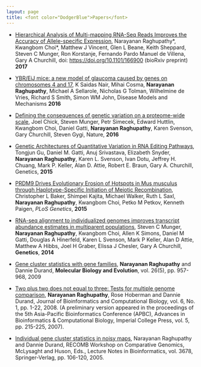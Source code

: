 ```yaml
---
layout: page
title: <font color="DodgerBlue">Papers</font>
---
```

* [Hierarchical Analysis of Multi-mapping RNA-Seq Reads Improves the Accuracy of Allele-specific Expression](http://www.biorxiv.org/content/early/2017/07/22/166900), Narayanan Raghupathy*, Kwangbom Choi*, Matthew J Vincent, Glen L Beane, Keith Sheppard, Steven C Munger, Ron Korstanje, Fernando Pardo Manuel de Villena, Gary A Churchill, doi: https://doi.org/10.1101/166900 (bioRxiv preprint) **2017** 
* [YBR/EiJ mice: a new model of glaucoma caused by genes on chromosomes 4 and 17](http://dmm.biologists.org/content/early/2016/06/08/dmm.024307.article-info), K Saidas Nair, Mihai Cosma, **Narayanan Raghupathy**, Michael A Sellarole, Nicholas G Tolman, Wilhelmine de Vries, Richard S Smith, Simon WM John, Disease Models and Mechanisms **2016**

* [Defining the consequences of genetic variation on a proteome-wide scale](http://www.nature.com/nature/journal/v534/n7608/full/nature18270.html), Joel Chick, Steven Munger, Petr Simecek, Edward Huttlin, Kwangbom Choi, Daniel Gatti, **Narayanan Raghupathy**, Karen Svenson, Gary Churchill, Steven Gygi, Nature, **2016**


* [Genetic Architectures of Quantitative Variation in RNA Editing Pathways](http://www.genetics.org/content/early/2015/11/24/genetics.115.179481.abstract), Tongjun Gu, Daniel M. Gatti, Anuj Srivastava, Elizabeth Snyder, **Narayanan Raghupathy**, Karen L. Svenson, Ivan Dotu, Jeffrey H. Chuang, Mark P. Keller, Alan D. Attie, Robert E. Braun, Gary A. Churchill,  Genetics, **2015**

* [PRDM9 Drives Evolutionary Erosion of Hotspots in Mus musculus through Haplotype-Specific Initiation of Meiotic Recombination](http://journals.plos.org/plosgenetics/article?id=10.1371/journal.pgen.1004916#pgen-1004916-g007), Christopher L Baker, Shimpei Kajita, Michael Walker, Ruth L Saxl, **Narayanan Raghupathy**, Kwangbom Choi, Petko M Petkov, Kenneth Paigen, *PLoS Genetics*, **2015**

* [RNA-seq alignment to individualized genomes improves transcript abundance estimates in multiparent populations](http://www.genetics.org/content/198/1/59.short), Steven C Munger, **Narayanan Raghupathy**, Kwangbom Choi, Allen K Simons, Daniel M Gatti, Douglas A Hinerfeld, Karen L Svenson, Mark P Keller, Alan D Attie, Matthew A Hibbs, Joel H Graber, Elissa J Chesler, Gary A Churchill,  **Genetics**, **2014**

* [Gene cluster statistics with gene families](http://mbe.oxfordjournals.org/content/26/5/957.long), **Narayanan Raghupathy** and Dannie Durand, **Molecular Biology and Evolution**, vol. 26(5), pp. 957-968, 2009

* [Two plus two does not equal to three: Tests for multiple genome comparison](http://www.worldscientific.com/doi/abs/10.1142/S0219720008003242), **Narayanan Raghupathy**, Rose Hoberman and Dannie Durand, Journal of Bioinformatics and Computational Biology, vol. 6, No. 1, pp. 1-22, 2008. (A preliminary version appeared in the proceedings of the 5th Asia-Pacific Bioinformatics Conference (APBC), Advances in Bioinformatics & Computational Biology, Imperial College Press, vol. 5, pp. 215-225, 2007).

* [Individual gene cluster statistics in noisy maps](http://repository.cmu.edu/cgi/viewcontent.cgi?article=1035&context=biology), Narayanan Raghupathy and Dannie Durand, RECOMB Workshop on Comparative Genomics, McLysaght and Huson, Eds., Lecture Notes in Bioinformatics, vol. 3678, Springer-Verlag, pp. 106-120, 2005.





